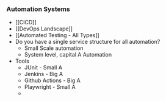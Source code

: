 ### Automation Systems
- [[CICD]]
- [[DevOps Landscape]]
- [[Automated Testing - All Types]]
- Do you have a single service structure for all automation?
	- Small Scale automation
	- System level, capital A Automation
- Tools
	- JUnit - Small A
	- Jenkins - Big A
	- Github Actions - Big A
	- Playwright - Small A
	- 